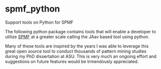 # spmf_python
Support tools on Python for SPMF

The following python package contains tools that will enable a developer to utilize [SPMF](http://www.philippe-fournier-viger.com/spmf/) at a greater scale calling the JAav based tool using python.

Many of these tools are inspired by the years I was able to leverage this great open source tool to conduct thousands of pattern mining studies during my PhD dissertation at ASU.  This is very much an ongoing effort and suggestions on future features would be trmendously appreciated.


